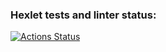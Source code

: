 ### Hexlet tests and linter status:
[![Actions Status](https://github.com/AR2DY2/frontend-project-44/actions/workflows/hexlet-check.yml/badge.svg)](https://github.com/AR2DY2/frontend-project-44/actions)
